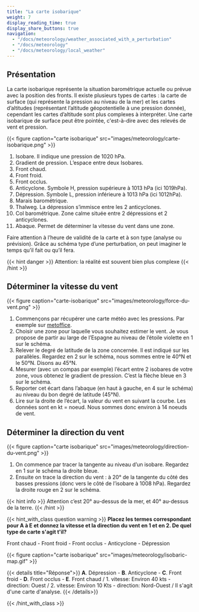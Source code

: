 ```yaml
---
title: "La carte isobarique"
weight: 7
display_reading_time: true
display_share_buttons: true
navigation:
  - "/docs/meteorology/weather_associated_with_a_perturbation"
  - "/docs/meteorology"
  - "/docs/meteorology/local_weather"
---
```

## Présentation

La carte isobarique représente la situation barométrique actuelle ou prévue avec la position des fronts. Il existe plusieurs types de cartes : la carte de surface (qui représente la pression au niveau de la mer) et les cartes d’altitudes (représentant l’altitude géopotentielle à une pression donnée), cependant les cartes d’altitude sont plus complexes à interpréter. Une carte isobarique de surface peut être pointée, c'est-à-dire avec des relevés de vent et pression.

{{< figure caption="carte isobarique" src="images/meteorology/carte-isobarique.png" >}}

1. Isobare. Il indique une pression de 1020 hPa.
2. Gradient de pression. L’espace entre deux Isobares.
3. Front chaud.
4. Front froid.
5. Front occlus.
6. Anticyclone. Symbole H, pression supérieure à 1013 hPa (ici 1019hPa).
7. Dépression. Symbole L, pression inférieure à 1013 hPa (ici 1012hPa).
8. Marais barométrique.
9. Thalweg. La dépression s’immisce entre les 2 anticyclones.
10. Col barométrique. Zone calme située entre 2 dépressions et 2 anticyclones.
11. Abaque. Permet de déterminer la vitesse du vent dans une zone.

Faire attention à l’heure de validité de la carte et à son type (analyse ou prévision).
Grâce au schéma type d’une perturbation, on peut imaginer le temps qu’il fait ou qu’il fera.
</br>

{{< hint danger >}}
Attention: la réalité est souvent bien plus complexe
{{< /hint >}}

## Déterminer la vitesse du vent

{{< figure caption="carte-isobarique" src="images/meteorology/force-du-vent.png" >}}

1. Commençons par récupérer une carte météo avec les pressions. Par exemple sur [metoffice](https://www.metoffice.gov.uk/weather/maps-and-charts/surface-pressure).
2. Choisir une zone pour laquelle vous souhaitez estimer le vent. Je vous propose de partir au large de l’Espagne au niveau de l’étoile violette en 1 sur le schéma.
3. Relever le degré de latitude de la zone concernée. Il est indiqué sur les parallèles. Regardez en 2 sur le schéma, nous sommes entre le 40°N et le 50°N. Disons au 45°N.
4. Mesurer (avec un compas par exemple) l’écart entre 2 isobares de votre zone, vous obtenez le gradient de pression. C’est la flèche bleue en 3 sur le schéma.
5. Reporter cet écart dans l’abaque (en haut à gauche, en 4 sur le schéma) au niveau du bon degré de latitude (45°N).
6. Lire sur la droite de l’écart, la valeur du vent en suivant la courbe. Les données sont en  kt = noeud. Nous sommes donc environ à 14 noeuds de vent.

## Déterminer la direction du vent

{{< figure caption="carte isobarique" src="images/meteorology/direction-du-vent.png" >}}

1. On commence par tracer la tangente au niveau d’un isobare. Regardez en 1 sur le schéma la droite bleue.
2. Ensuite on trace la direction du vent : à 20° de la tangente du côté des basses pressions (donc vers le côté de l’isobare à 1008 hPa). Regardez la droite rouge en 2 sur le schéma.

{{< hint info >}}
Attention c’est 20° au-dessus de la mer, et 40° au-dessus de la terre.
{{< /hint >}}

{{< hint_with_class question warning >}}
**Placez les termes correspondant pour A à E et donnez la vitesse et la direction du vent en 1 et en 2. De quel type de carte s'agit t'il?**

Front chaud - Front froid - Front occlus - Anticyclone - Dépression

{{< figure caption="carte isobarique" src="images/meteorology/isobaric-map.gif" >}}

{{< details title="Réponse">}}
**A**. Dépression - **B**. Anticyclone - **C**. Front froid - **D**. Front occlus - **E**. Front chaud / 1. vitesse: Environ 40 kts - direction: Ouest / 2. vitesse: Environ 10 Kts - direction: Nord-Ouest / Il s'agit d'une carte d'analyse.
{{< /details>}}

{{< /hint_with_class >}}
